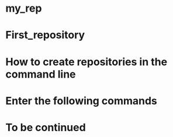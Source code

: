 # my_rep
# First_repository
# How to create repositories in the command line
# Enter the following commands
# To be continued
